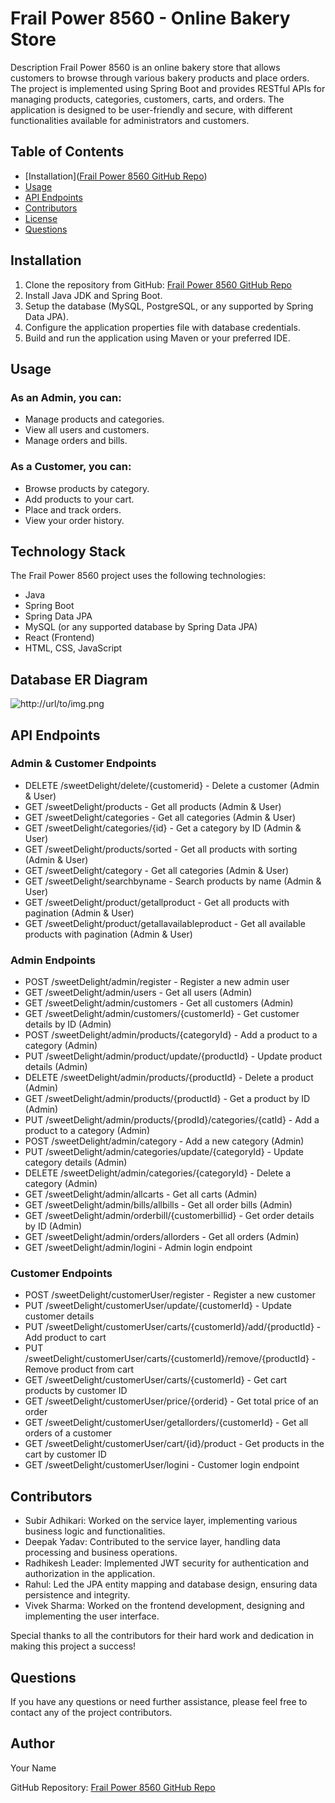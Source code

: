 # Frail Power 8560 - Online Bakery Store

Description
Frail Power 8560 is an online bakery store that allows customers to browse through various bakery products and place orders. The project is implemented using Spring Boot and provides RESTful APIs for managing products, categories, customers, carts, and orders. The application is designed to be user-friendly and secure, with different functionalities available for administrators and customers.

## Table of Contents
- [Installation]([Frail Power 8560 GitHub Repo](https://github.com/RADHIKESHS/frail-power-8560))
- [Usage](#usage)
- [API Endpoints](#api-endpoints)
- [Contributors](#contributors)
- [License](#license)
- [Questions](#questions)

## Installation
1. Clone the repository from GitHub: [Frail Power 8560 GitHub Repo](https://github.com/RADHIKESHS/frail-power-8560)
2. Install Java JDK and Spring Boot.
3. Setup the database (MySQL, PostgreSQL, or any supported by Spring Data JPA).
4. Configure the application properties file with database credentials.
5. Build and run the application using Maven or your preferred IDE.

## Usage
### As an Admin, you can:
- Manage products and categories.
- View all users and customers.
- Manage orders and bills.

### As a Customer, you can:
- Browse products by category.
- Add products to your cart.
- Place and track orders.
- View your order history.

## Technology Stack
The Frail Power 8560 project uses the following technologies:

- Java
- Spring Boot
- Spring Data JPA
- MySQL (or any supported database by Spring Data JPA)
- React (Frontend)
- HTML, CSS, JavaScript

## Database ER Diagram
![http://url/to/img.png](https://github.com/RADHIKESHS/frail-power-8560/blob/main/Sweetdelight%20database%20ER.png?raw=true)

## API Endpoints
### Admin & Customer Endpoints
- DELETE /sweetDelight/delete/{customerid} - Delete a customer (Admin & User)
- GET /sweetDelight/products - Get all products (Admin & User)
- GET /sweetDelight/categories - Get all categories (Admin & User)
- GET /sweetDelight/categories/{id} - Get a category by ID (Admin & User)
- GET /sweetDelight/products/sorted - Get all products with sorting (Admin & User)
- GET /sweetDelight/category - Get all categories (Admin & User)
- GET /sweetDelight/searchbyname - Search products by name (Admin & User)
- GET /sweetDelight/product/getallproduct - Get all products with pagination (Admin & User)
- GET /sweetDelight/product/getallavailableproduct - Get all available products with pagination (Admin & User)

### Admin Endpoints
- POST /sweetDelight/admin/register - Register a new admin user
- GET /sweetDelight/admin/users - Get all users (Admin)
- GET /sweetDelight/admin/customers - Get all customers (Admin)
- GET /sweetDelight/admin/customers/{customerId} - Get customer details by ID (Admin)
- POST /sweetDelight/admin/products/{categoryId} - Add a product to a category (Admin)
- PUT /sweetDelight/admin/product/update/{productId} - Update product details (Admin)
- DELETE /sweetDelight/admin/products/{productId} - Delete a product (Admin)
- GET /sweetDelight/admin/products/{productId} - Get a product by ID (Admin)
- PUT /sweetDelight/admin/products/{prodId}/categories/{catId} - Add a product to a category (Admin)
- POST /sweetDelight/admin/category - Add a new category (Admin)
- PUT /sweetDelight/admin/categories/update/{categoryId} - Update category details (Admin)
- DELETE /sweetDelight/admin/categories/{categoryId} - Delete a category (Admin)
- GET /sweetDelight/admin/allcarts - Get all carts (Admin)
- GET /sweetDelight/admin/bills/allbills - Get all order bills (Admin)
- GET /sweetDelight/admin/orderbill/{customerbillid} - Get order details by ID (Admin)
- GET /sweetDelight/admin/orders/allorders - Get all orders (Admin)
- GET /sweetDelight/admin/logini - Admin login endpoint

### Customer Endpoints
- POST /sweetDelight/customerUser/register - Register a new customer
- PUT /sweetDelight/customerUser/update/{customerId} - Update customer details
- PUT /sweetDelight/customerUser/carts/{customerId}/add/{productId} - Add product to cart
- PUT /sweetDelight/customerUser/carts/{customerId}/remove/{productId} - Remove product from cart
- GET /sweetDelight/customerUser/carts/{customerId} - Get cart products by customer ID
- GET /sweetDelight/customerUser/price/{orderid} - Get total price of an order
- GET /sweetDelight/customerUser/getallorders/{customerId} - Get all orders of a customer
- GET /sweetDelight/customerUser/cart/{id}/product - Get products in the cart by customer ID
- GET /sweetDelight/customerUser/logini - Customer login endpoint

## Contributors
- Subir Adhikari: Worked on the service layer, implementing various business logic and functionalities.
- Deepak Yadav: Contributed to the service layer, handling data processing and business operations.
- Radhikesh Leader: Implemented JWT security for authentication and authorization in the application.
- Rahul: Led the JPA entity mapping and database design, ensuring data persistence and integrity.
- Vivek Sharma: Worked on the frontend development, designing and implementing the user interface.

Special thanks to all the contributors for their hard work and dedication in making this project a success!


## Questions
If you have any questions or need further assistance, please feel free to contact any of the project contributors.

## Author
Your Name

GitHub Repository: [Frail Power 8560 GitHub Repo](https://github.com/RADHIKESHS/frail-power-8560)
